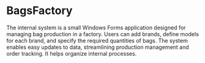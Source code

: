 # BagsFactory
The internal system is a small Windows Forms application designed for managing bag production in a factory. Users can add brands, define models for each brand, and specify the required quantities of bags. The system enables easy updates to data, streamlining production management and order tracking. It helps organize internal processes.
